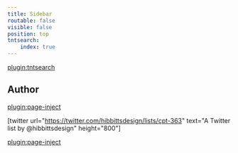 ```yaml
---
title: Sidebar
routable: false
visible: false
position: top
tntsearch:
    index: true
---
```


[plugin:tntsearch](https://penuhinfo.com/search)

## Author

[plugin:page-inject](/author)

[twitter url="https://twitter.com/hibbittsdesign/lists/cpt-363" text="A Twitter list by @hibbittsdesign" height="800"]

[plugin:page-inject](/embedlycard)
